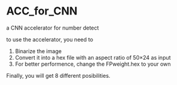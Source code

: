 # ACC_for_CNN
a CNN accelerator for number detect

to use the accelerator, you need to 
1. Binarize the image
2. Convert it into a hex file with an aspect ratio of 50×24 as input
3. For better performence, change the FPweight.hex to your own

Finally, you will get 8 different posibilities.
